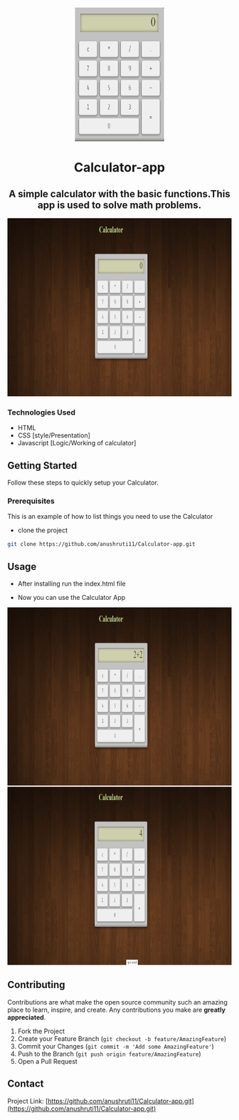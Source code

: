 <!-- MAde by @GeorgeET15 -->
<!-- PROJECT LOGO -->
<br />
<p align="center">
  <a href="https://github.com/GeorgeET15/Video-Downloader-Website">
    <img src="images/calc.PNG" alt="Logo" width="200" height="300">
  </a>

  <h1 align="center">Calculator-app</h1>

  <p>
    <h2 align="center"> A simple calculator with the basic functions.This app is used to solve math problems.</h2>
</p>

<p align="center">
  <a href="https://github.com/GeorgeET15/Video-Downloader-Website">
    <img src="images/calculator.PNG" alt="Home" width="800" height="400">
  </a>

### Technologies Used

- HTML
- CSS [style/Presentation]
- Javascript [Logic/Working of calculator]

<!-- GETTING STARTED -->
## Getting Started

Follow these steps to quickly setup your Calculator.
  
### Prerequisites

This is an example of how to list things you need to use the Calculator
  
 * clone the project
  
  ```sh
  git clone https://github.com/anushruti11/Calculator-app.git
  ```
## Usage

 - After installing run the index.html file
  
 - Now you can use the Calculator App
  
  <a href="https://github.com/GeorgeET15/Video-Downloader-Website">
    <img src="images/calc1.PNG" alt="Home" width="600" height="400">
  </a>
  <a href="https://github.com/GeorgeET15/Video-Downloader-Website">
     <img src="images/calc2.PNG" alt="Home" width="600" height="400">
   </a>
  
<!-- CONTRIBUTING -->
## Contributing

Contributions are what make the open source community such an amazing place to learn, inspire, and create. Any contributions you make are **greatly appreciated**.

1. Fork the Project
2. Create your Feature Branch (`git checkout -b feature/AmazingFeature`)
3. Commit your Changes (`git commit -m 'Add some AmazingFeature'`)
4. Push to the Branch (`git push origin feature/AmazingFeature`)
5. Open a Pull Request

<!-- CONTACT -->
## Contact

Project Link: [https://github.com/anushruti11/Calculator-app.git](https://github.com/anushruti11/Calculator-app.git)
